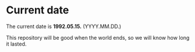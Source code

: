 # Current date

The current date is **1992.05.15.** (YYYY.MM.DD.)

This repository will be good when the world ends, so we will know how long it lasted.